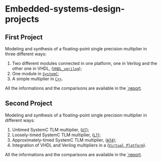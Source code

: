 # Embedded-systems-design-projects

## First Project

Modeling and synthesis of a floating-point single precision multiplier in three different ways:
1. Two different modules connected in one platform, one in Verilog and the other one in VHDL, ([`VHDL_verilog`](first-project/solutions/RTL/VHDL_verilog));
2. One module in [`SystemC`](first-project/solutions/RTL/SystemC);
3. A simple multiplier in [`C++`](first-project/solutions/RTL/cpp).

All the informations and the comparisons are available in the [`report](first-project/report).

## Second Project

Modeling and synthesis of a floating-point single precision multiplier in different ways:
1. Untimed SystemC TLM multiplier, ([`UT`](second-project/solutions/TLM/UT));
2. Loosely-timed SystemC TLM multiplier, ([`LT`](second-project/solutions/TLM/LT));
3. Approximately-timed SystemC TLM multiplier, ([`AT4`](second-project/solutions/TLM/AT4));
4. Integration of VHDL and Verilog multipliers in a ([`Virtual Platform`](second-project/solutions/Virtual_Platform)).

All the informations and the comparisons are available in the [`report](second-project/report).